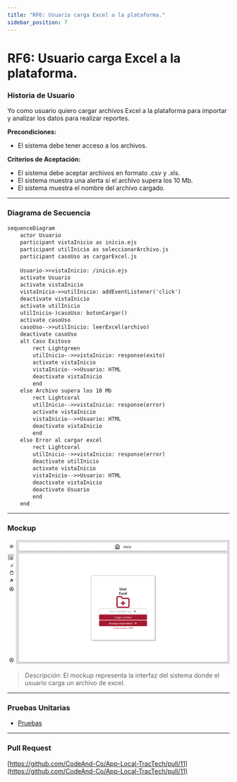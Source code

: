 ```yaml
---
title: "RF6: Usuario carga Excel a la plataforma."  
sidebar_position: 7
---
```


# RF6: Usuario carga Excel a la plataforma.

### Historia de Usuario

Yo como usuario quiero cargar archivos Excel a la plataforma para importar y analizar los datos para realizar reportes.

  **Precondiciones:**
  - El sistema debe tener acceso a los archivos.

  **Criterios de Aceptación:**
  - El sistema debe aceptar archivos en formato .csv y .xls.
  - El sistema muestra una alerta si el archivo supera los 10 Mb.
  - El sistema muestra el nombre del archivo cargado.

---

### Diagrama de Secuencia

```mermaid
sequenceDiagram
    actor Usuario
    participant vistaInicio as inicio.ejs
    participant utilInicio as seleccionarArchivo.js
    participant casoUso as cargarExcel.js

    Usuario->>vistaInicio: /inicio.ejs
    activate Usuario
    activate vistaInicio
    vistaInicio->>utilInicio: addEventListener('click')
    deactivate vistaInicio
    activate utilInicio
    utilInicio-)casoUso: botonCargar()
    activate casoUso
    casoUso-->>utilInicio: leerExcel(archivo)
    deactivate casoUso
    alt Caso Exitoso
        rect Lightgreen
        utilInicio-->>vistaInicio: response(exito)
        activate vistaInicio
        vistaInicio-->>Usuario: HTML
        deactivate vistaInicio
        end
    else Archivo supera los 10 Mb
        rect Lightcoral
        utilInicio-->>vistaInicio: response(error)
        activate vistaInicio
        vistaInicio-->>Usuario: HTML
        deactivate vistaInicio
        end
    else Error al cargar excel
        rect Lightcoral
        utilInicio-->>vistaInicio: response(error)
        deactivate utilInicio
        activate vistaInicio
        vistaInicio-->>Usuario: HTML
        deactivate vistaInicio
        deactivate Usuario
        end
    end
```

---

### Mockup

![Mockup](./mockups/MockupInicio.png)

> *Descripción*: El mockup representa la interfaz del sistema donde el usuario carga un archivo de excel.

---
### Pruebas Unitarias 
- [Pruebas](https://docs.google.com/spreadsheets/d/1W-JW32dTsfI22-Yl5LydMhiu-oXHH_xo3hWvK6FHeLw/edit?usp=sharing)

---

### Pull Request
[https://github.com/CodeAnd-Co/App-Local-TracTech/pull/11](https://github.com/CodeAnd-Co/App-Local-TracTech/pull/11)
